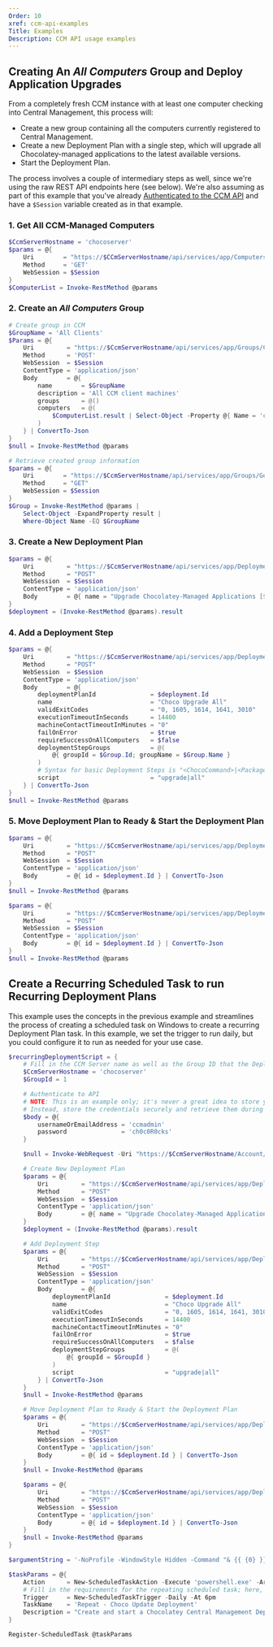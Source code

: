 ```yaml
---
Order: 10
xref: ccm-api-examples
Title: Examples
Description: CCM API usage examples
---
```


## Creating An _All Computers_ Group and Deploy Application Upgrades

From a completely fresh CCM instance with at least one computer checking into Central Management, this process will:

- Create a new group containing all the computers currently registered to Central Management.
- Create a new Deployment Plan with a single step, which will upgrade all Chocolatey-managed applications to the latest available versions.
- Start the Deployment Plan.

The process involves a couple of intermediary steps as well, since we're using the raw REST API endpoints here (see below).
We're also assuming as part of this example that you've already [Authenticated to the CCM API](#authentication) and have a `$Session` variable created as in that example.

### 1. Get All CCM-Managed Computers

```powershell
$CcmServerHostname = 'chocoserver'
$params = @{
    Uri        = "https://$CCmServerHostname/api/services/app/Computers/GetAll"
    Method     = 'GET'
    WebSession = $Session
}
$ComputerList = Invoke-RestMethod @params
```

### 2. Create an _All Computers_ Group

```powershell
# Create group in CCM
$GroupName = 'All Clients'
$Params = @{
    Uri         = "https://$CcmServerHostname/api/services/app/Groups/CreateOrEdit"
    Method      = 'POST'
    WebSession  = $Session
    ContentType = 'application/json'
    Body        = @{
        name        = $GroupName
        description = 'All CCM client machines'
        groups      = @()
        computers   = @(
            $ComputerList.result | Select-Object -Property @{ Name = 'computerId'; Expression = { "$($_.id)" } }
        )
    } | ConvertTo-Json
}
$null = Invoke-RestMethod @params

# Retrieve created group information
$params = @{
    Uri        = "https://$CcmServerHostname/api/services/app/Groups/GetAll"
    Method     = "GET"
    WebSession = $Session
}
$Group = Invoke-RestMethod @params |
    Select-Object -ExpandProperty result |
    Where-Object Name -EQ $GroupName
```

### 3. Create a New Deployment Plan

```powershell
$params = @{
    Uri         = "https://$CcmServerHostname/api/services/app/DeploymentPlans/CreateOrEdit"
    Method      = "POST"
    WebSession  = $Session
    ContentType = 'application/json'
    Body        = @{ name = "Upgrade Chocolatey-Managed Applications [$(Get-Date)]" } | ConvertTo-Json
}
$deployment = (Invoke-RestMethod @params).result
```

### 4. Add a Deployment Step

```powershell
$params = @{
    Uri         = "https://$CcmServerHostname/api/services/app/DeploymentSteps/CreateOrEdit"
    Method      = "POST"
    WebSession  = $Session
    ContentType = 'application/json'
    Body        = @{
        deploymentPlanId               = $deployment.Id
        name                           = "Choco Upgrade All"
        validExitCodes                 = "0, 1605, 1614, 1641, 3010"
        executionTimeoutInSeconds      = 14400
        machineContactTimeoutInMinutes = "0"
        failOnError                    = $true
        requireSuccessOnAllComputers   = $false
        deploymentStepGroups           = @(
            @{ groupId = $Group.Id; groupName = $Group.Name }
        )
        # Syntax for basic Deployment Steps is "<ChocoCommand>|<PackageName>"
        script                         = "upgrade|all"
    } | ConvertTo-Json
}
$null = Invoke-RestMethod @params
```

### 5. Move Deployment Plan to Ready & Start the Deployment Plan

```powershell
$params = @{
    Uri         = "https://$CcmServerHostname/api/services/app/DeploymentPlans/MoveToReady"
    Method      = "POST"
    WebSession  = $Session
    ContentType = 'application/json'
    Body        = @{ id = $deployment.Id } | ConvertTo-Json
}
$null = Invoke-RestMethod @params

$params = @{
    Uri         = "https://$CcmServerHostname/api/services/app/DeploymentPlans/Start"
    Method      = "POST"
    WebSession  = $Session
    ContentType = 'application/json'
    Body        = @{ id = $deployment.Id } | ConvertTo-Json
}
$null = Invoke-RestMethod @params
```

## Create a Recurring Scheduled Task to run Recurring Deployment Plans

This example uses the concepts in the previous example and streamlines the process of creating a scheduled task on Windows to create a recurring Deployment Plan task.
In this example, we set the trigger to run daily, but you could configure it to run as needed for your use case.

```powershell
$recurringDeploymentScript = {
    # Fill in the CCM Server name as well as the Group ID that the Deployment Step will target
    $CcmServerHostname = 'chocoserver'
    $GroupId = 1

    # Authenticate to API
    # NOTE: This is an example only; it's never a great idea to store your credentials in a script or scheduled task.
    # Instead, store the credentials securely and retrieve them during the scheduled task script.
    $body = @{
        usernameOrEmailAddress = 'ccmadmin'
        password               = 'ch0c0R0cks'
    }

    $null = Invoke-WebRequest -Uri "https://$CcmServerHostname/Account/Login" -Method POST -ContentType 'application/x-www-form-urlencoded' -Body $body -SessionVariable Session -ErrorAction Stop

    # Create New Deployment Plan
    $params = @{
        Uri         = "https://$CcmServerHostname/api/services/app/DeploymentPlans/CreateOrEdit"
        Method      = "POST"
        WebSession  = $Session
        ContentType = 'application/json'
        Body        = @{ name = "Upgrade Chocolatey-Managed Applications [$(Get-Date)]" } | ConvertTo-Json
    }
    $deployment = (Invoke-RestMethod @params).result

    # Add Deployment Step
    $params = @{
        Uri         = "https://$CcmServerHostname/api/services/app/DeploymentSteps/CreateOrEdit"
        Method      = "POST"
        WebSession  = $Session
        ContentType = 'application/json'
        Body        = @{
            deploymentPlanId               = $deployment.Id
            name                           = "Choco Upgrade All"
            validExitCodes                 = "0, 1605, 1614, 1641, 3010"
            executionTimeoutInSeconds      = 14400
            machineContactTimeoutInMinutes = "0"
            failOnError                    = $true
            requireSuccessOnAllComputers   = $false
            deploymentStepGroups           = @(
                @{ groupId = $GroupId }
            )
            script                         = "upgrade|all"
        } | ConvertTo-Json
    }
    $null = Invoke-RestMethod @params

    # Move Deployment Plan to Ready & Start the Deployment Plan
    $params = @{
        Uri         = "https://$CcmServerHostname/api/services/app/DeploymentPlans/MoveToReady"
        Method      = "POST"
        WebSession  = $Session
        ContentType = 'application/json'
        Body        = @{ id = $deployment.Id } | ConvertTo-Json
    }
    $null = Invoke-RestMethod @params

    $params = @{
        Uri         = "https://$CcmServerHostname/api/services/app/DeploymentPlans/Start"
        Method      = "POST"
        WebSession  = $Session
        ContentType = 'application/json'
        Body        = @{ id = $deployment.Id } | ConvertTo-Json
    }
    $null = Invoke-RestMethod @params
}

$argumentString = '-NoProfile -WindowStyle Hidden -Command "& {{ {0} }}"' -f $recurringDeploymentScript

$taskParams = @{
    Action      = New-ScheduledTaskAction -Execute 'powershell.exe' -Argument $argumentString
    # Fill in the requirements for the repeating scheduled task; here, it will trigger once a day @ 6 PM
    Trigger     = New-ScheduledTaskTrigger -Daily -At 6pm
    TaskName    = 'Repeat - Choco Update Deployment'
    Description = "Create and start a Chocolatey Central Management Deployment Plan which will trigger all computers in the group '$groupName' to update their Chocolatey-managed applications."
}

Register-ScheduledTask @taskParams
```
